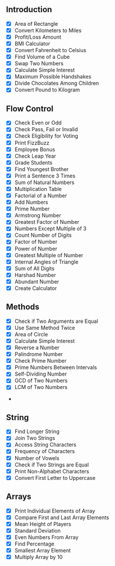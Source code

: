 ## Introduction
- [x] Area of Rectangle
- [x] Convert Kilometers to Miles
- [x] Profit/Loss Amount
- [x] BMI Calculator
- [x] Convert Fahrenheit to Celsius
- [x] Find Volume of a Cube
- [x] Swap Two Numbers
- [x] Calculate Simple Interest
- [x] Maximum Possible Handshakes
- [x] Divide Chocolates Among Children
- [x] Convert Pound to Kilogram

## Flow Control
- [x] Check Even or Odd
- [x] Check Pass, Fail or Invalid
- [x] Check Eligibility for Voting
- [x] Print FizzBuzz
- [x] Employee Bonus
- [x] Check Leap Year
- [x] Grade Students
- [x] Find Youngest Brother
- [x] Print a Sentence 3 Times
- [x] Sum of Natural Numbers
- [x] Multiplication Table
- [x] Factorial of a Number
- [x] Add Numbers
- [x] Prime Number
- [x] Armstrong Number
- [x] Greatest Factor of Number
- [x] Numbers Except Multiple of 3
- [x] Count Number of Digits
- [x] Factor of Number
- [x] Power of Number
- [x] Greatest Multiple of Number
- [x] Internal Angles of Triangle
- [x] Sum of All Digits
- [x] Harshad Number
- [x] Abundant Number
- [x] Create Calculator

## Methods
- [x] Check if Two Arguments are Equal
- [x] Use Same Method Twice
- [x] Area of Circle
- [x] Calculate Simple Interest
- [x] Reverse a Number
- [x] Palindrome Number
- [x] Check Prime Number
- [x] Prime Numbers Between Intervals
- [x] Self-Dividing Number
- [x] GCD of Two Numbers
- [x] LCM of Two Numbers
- 
## String
- [x] Find Longer String
- [x] Join Two Strings
- [x] Access String Characters
- [x] Frequency of Characters
- [x] Number of Vowels
- [x] Check if Two Strings are Equal
- [x] Print Non-Alphabet Characters
- [x] Convert First Letter to Uppercase

## Arrays
- [x] Print Individual Elements of Array
- [x] Compare First and Last Array Elements
- [x] Mean Height of Players
- [x] Standard Deviation
- [x] Even Numbers From Array
- [x] Find Percentage
- [x] Smallest Array Element
- [x] Multiply Array by 10